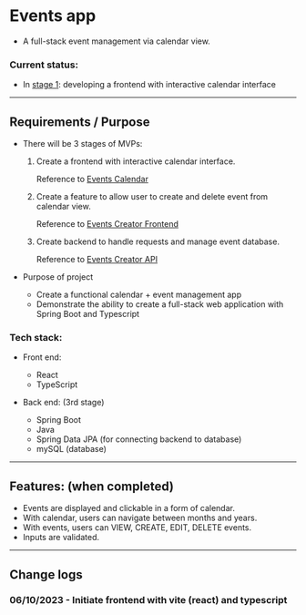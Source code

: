 # Events app

- A full-stack event management via calendar view.

### Current status:

- In <u>stage 1</u>: developing a frontend with interactive calendar interface

---

## Requirements / Purpose

- There will be 3 stages of MVPs:

  1. Create a frontend with interactive calendar interface.

     Reference to [Events Calendar](https://github.com/nology-tech/aus-post-course-guide/blob/main/projects/events-calendar)

  2. Create a feature to allow user to create and delete event from calendar view.

     Reference to [Events Creator Frontend](https://github.com/nology-tech/aus-post-course-guide/blob/main/projects/events-creator-frontend)

  3. Create backend to handle requests and manage event database.

     Reference to [Events Creator API](https://github.com/nology-tech/aus-post-course-guide/blob/main/projects/events-creator-api)

- Purpose of project
  - Create a functional calendar + event management app
  - Demonstrate the ability to create a full-stack web application with Spring Boot and Typescript

### Tech stack:

- Front end:

  - React
  - TypeScript

- Back end: (3rd stage)
  - Spring Boot
  - Java
  - Spring Data JPA (for connecting backend to database)
  - mySQL (database)

---

## Features: (when completed)

- Events are displayed and clickable in a form of calendar.
- With calendar, users can navigate between months and years.
- With events, users can VIEW, CREATE, EDIT, DELETE events.
- Inputs are validated.

---

## Change logs

### 06/10/2023 - Initiate frontend with vite (react) and typescript
